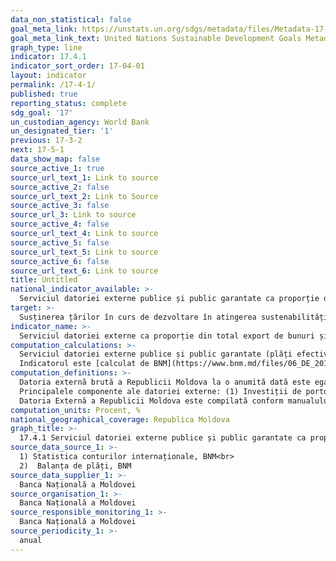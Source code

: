 ```yaml
---
data_non_statistical: false
goal_meta_link: https://unstats.un.org/sdgs/metadata/files/Metadata-17-04-01.pdf
goal_meta_link_text: United Nations Sustainable Development Goals Metadata (pdf 468kB)
graph_type: line
indicator: 17.4.1
indicator_sort_order: 17-04-01
layout: indicator
permalink: /17-4-1/
published: true
reporting_status: complete
sdg_goal: '17'
un_custodian_agency: World Bank
un_designated_tier: '1'
previous: 17-3-2
next: 17-5-1
data_show_map: false
source_active_1: true
source_url_text_1: Link to source
source_active_2: false
source_url_text_2: Link to Source
source_active_3: false
source_url_3: Link to source
source_active_4: false
source_url_text_4: Link to source
source_active_5: false
source_url_text_5: Link to source
source_active_6: false
source_url_text_6: Link to source
title: Untitled
national_indicator_available: >-
  Serviciul datoriei externe publice și public garantate ca proporție din total export de bunuri și servicii
target: >-
  Susținerea țărilor în curs de dezvoltare în atingerea sustenabilității datoriilor pe  termen lung prin intermediul unor politici coordonate, care vizează stimularea finanțării  datoriilor, reducerea datoriilor și restructurarea datoriilor, după caz, și abordarea datoriei externe a țărilor sărace puternic îndatorate, pentru a reduce povara datoriei
indicator_name: >-
  Serviciul datoriei externe ca proporție din total export de bunuri și servicii
computation_calculations: >-
  Serviciul datoriei externe publice și public garantate (plăți efective în conformitate cu orarul) raportată la suma exporturilor de bunuri și servicii. Pentru acest indicator se va considera în exclusivitate doar datoria publică și public garantată.  <br> 
  Indicatorul este [calculat de BNM](https://www.bnm.md/files/06_DE_2018_1_ro.pdf)
computation_definitions: >-
  Datoria externă brută a Republicii Moldova la o anumită dată este egală cu suma tuturor angajamentelor curente efective, necondiționate ale rezidenților față de nerezidenți ce implică pentru debitor una sau mai multe plăți de principal și / sau de dobândă la unul sau mai multe momente în viitor. <br> 
  Principalele componente ale datoriei externe: (1) Investiții de portofoliu - instrumente de natura datoriei (instrumentele de natura datoriei includ titlurile de angajamente emise de rezidenții Moldovei, deținute de nerezidenți, cu excepția celor deținute de firme-mamă / filiale nerezidente și a valorilor mobiliare de stat emise pentru a fi plasate pe piața internă a Republicii Moldova, procurate de către nerezidenți),  (2) Împrumuturi (împrumuturi FMI, guvernamentale, garantate de guvern, private), (3) Drepturi speciale de tragere (alocări de DST), (4) Numerar și depozite (conturile curente și depozitele nerezidenților în sistemul bancar național și în alte societăți financiare), (5) Credite comerciale și avansuri (sunt angajamentele sub formă de credite și avansuri acordate de furnizor sau cumpărător în tranzacțiile de comerț cu mărfuri și servicii), (6) Alte angajamente aferente datoriei (datoria istorică pentru importurile de mărfuri și servicii, angajamentele față de nerezidenți aferente tranzacțiilor cu investiții, angajamentele la dividende distribuite dar încă neplătite nerezidenților), (7) Investiții directe-creditare intra-grup (angajamente aferente datorilor întreprinderilor cu investiții străine directe față de investitorii lor direcți din străinătate). Tipuri ale datoriei: Datoria publică și public garantată (termen scurt, termen lung), Datoria privată negarantată (termen scurt, termen lung).<br> 
  Datoria Externă a Republicii Moldova este compilată conform manualului “Ghidul Statistic pentru Compilatori privind Datoria Externă” recomandat de FMI, ediție 2013, care este în concordanță cu ediția a IV a manualul Balanței de Plăți și Poziției Investiționale Internaționale (MBP6). Conform SDE 2013 arieratele la serviciul împrumuturilor și titlurilor de angajamente, ce reprezintă sume de principal și de dobândă datorate și neonorate, sunt considerate ca o parte din valoarea stocului instrumentului financiar original ce generează datoria ( [A se vedea](http://www.bnm.md/ro/content/datoria-externa-la-sfarsitul-anului-2018-date-finale) ).
computation_units: Procent, %
national_geographical_coverage: Republica Moldova
graph_title: >-
  17.4.1 Serviciul datoriei externe publice și public garantate ca proporție din total export de bunuri și servicii
source_data_source_1: >-
  1) Statistica conturilor internaționale, BNM<br> 
  2)  Balanța de plăți, BNM
source_data_supplier_1: >-
  Banca Națională a Moldovei
source_organisation_1: >-
  Banca Națională a Moldovei
source_responsible_monitoring_1: >-
  Banca Națională a Moldovei
source_periodicity_1: >-
  anual
---
```

